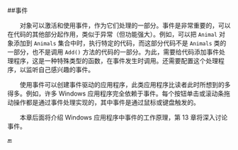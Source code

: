 ##事件

&emsp;&emsp;对象可以激活和使用事件，作为它们处理的一部分。事件是非常重要的，可以在代码的其他部分起作用，类似于异常（但功能强大）。例如，可以把 `Animal` 对象添加到 `Animals` 集合中时，执行特定的代码，而这部分代码不是 `Animals` 类的一部分，也不是调用 `Add()` 方法的代码的一部分。为此，需要给代码添加事件处理程序，这是一种特殊类型的函数，在事件发生时调用。还需要配置这个处理程序，以监听自己感兴趣的事件。

&emsp;&emsp;使用事件可以创建事件驱动的应用程序，此类应用程序比读者此时所想到的多得多。例如，许多 Windows 应用程序完全依赖于事件。每个按钮单击或滚动条拖动操作都是通过事件处理实现的，其中事件是通过鼠标或键盘触发的。

 
&emsp;&emsp;本章后面将介绍 Windows 应用程序中事件的工作原理，第 13 章将深入讨论事件。






🔚